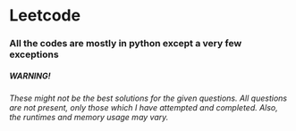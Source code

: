 # Leetcode

### All the codes are mostly in python except a very few exceptions

##### WARNING!
###### These might not be the best solutions for the given questions. All questions are not present, only those which I have attempted and completed. Also, the runtimes and memory usage may vary.
